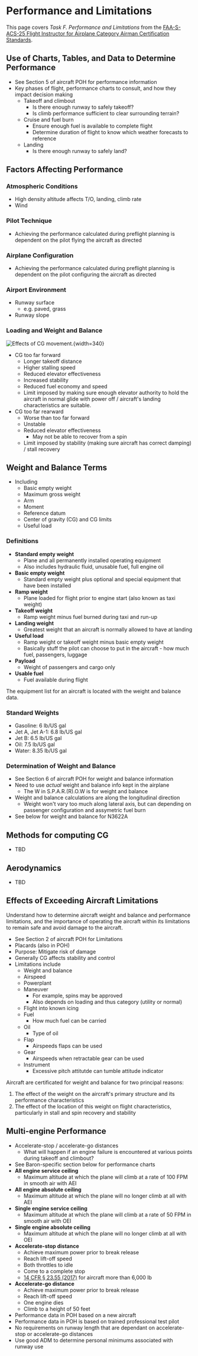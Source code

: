 # Performance and Limitations

This page covers *Task F. Performance and Limitations* from the [FAA-S-ACS-25 Flight Instructor for Airplane Category Airman Certification Standards](https://www.faa.gov/training_testing/testing/acs/cfi_airplane_acs_25.pdf).

## Use of Charts, Tables, and Data to Determine Performance

* See Section 5 of aircraft POH for performance information
* Key phases of flight, performance charts to consult, and how they impact decision making
  * Takeoff and climbout
    * Is there enough runway to safely takeoff?
    * Is climb performance sufficient to clear surrounding terrain?
  * Cruise and fuel burn
    * Ensure enough fuel is available to complete flight
    * Determine duration of flight to know which weather forecasts to reference
  * Landing
    * Is there enough runway to safely land?

<!--@include: ./docs/src/includes/altitudes.md | shift:2-->

## Factors Affecting Performance

### Atmospheric Conditions

* High density altitude affects T/O, landing, climb rate
* Wind

### Pilot Technique

* Achieving the performance calculated during preflight planning is dependent on the pilot flying the aircraft as directed

### Airplane Configuration

* Achieving the performance calculated during preflight planning is dependent on the pilot configuring the aircraft as directed

### Airport Environment

* Runway surface
  * e.g. paved, grass
* Runway slope

### Loading and Weight and Balance

![Effects of CG movement.](/img/effects_of_cg_movement.jpg){width=340}

* CG too far forward
  * Longer takeoff distance
  * Higher stalling speed
  * Reduced elevator effectiveness
  * Increased stability
  * Reduced fuel economy and speed
  * Limit imposed by making sure enough elevator authority to hold the aircraft in normal glide with power off / aircraft's landing characteristics are suitable.
* CG too far rearward
  * Worse than too far forward
  * Unstable
  * Reduced elevator effectiveness
    * May not be able to recover from a spin
  * Limit imposed by stability (making sure aircraft has correct damping) / stall recovery

## Weight and Balance Terms

* Including
  * Basic empty weight
  * Maximum gross weight
  * Arm
  * Moment
  * Reference datum
  * Center of gravity (CG) and CG limits
  * Useful load

### Definitions

* **Standard empty weight**
  * Plane and all permanently installed operating equipment
  * Also includes hydraulic fluid, unusable fuel, full engine oil
* **Basic empty weight**
  * Standard empty weight plus optional and special equipment that have been installed
* **Ramp weight**
  * Plane loaded for flight prior to engine start (also known as taxi weight)
* **Takeoff weight**
  * Ramp weight minus fuel burned during taxi and run-up
* **Landing weight**
  * Greatest weight that an aircraft is normally allowed to have at landing
* **Useful load**
  * Ramp weight or takeoff weight minus basic empty weight
  * Basically stuff the pilot can choose to put in the aircraft - how much fuel, passengers, luggage
* **Payload**
  * Weight of passengers and cargo only
* **Usable fuel**
  * Fuel available during flight

The equipment list for an aircraft is located with the weight and balance data.

### Standard Weights

* Gasoline: 6 lb/US gal
* Jet A, Jet A-1: 6.8 lb/US gal
* Jet B: 6.5 lb/US gal
* Oil: 7.5 lb/US gal
* Water: 8.35 lb/US gal

### Determination of Weight and Balance

* See Section 6 of aircraft POH for weight and balance information
* Need to use *actual* weight and balance info kept in the airplane
  * The W in S.P.A.R.(R).O.W is for weight and balance
* Weight and balance calculations are along the longitudinal direction
  * Weight won't vary too much along lateral axis, but can depending on passenger configuration and assymetric fuel burn
* See below for weight and balance for N3622A

## Methods for computing CG

* TBD

## Aerodynamics

* TBD

## Effects of Exceeding Aircraft Limitations

Understand how to determine aircraft weight and balance and performance limitations, and the importance of operating the aircraft within its limitations to remain safe and avoid damage to the aircraft.

* See Section 2 of aircraft POH for Limitations
* Placards (also in POH)
* Purpose: Mitigate risk of damage
* Generally CG affects stability and control
* Limitations include
  * Weight and balance
  * Airspeed
  * Powerplant
  * Maneuver
    * For example, spins may be approved
    * Also depends on loading and thus category (utility or normal)
  * Flight into known icing
  * Fuel
    * How much fuel can be carried
  * Oil
    * Type of oil
  * Flap
    * Airspeeds flaps can be used
  * Gear
    * Airspeeds when retractable gear can be used
  * Instrument
    * Excessive pitch attitutde can tumble attitude indicator

Aircraft are certificated for weight and balance for two principal reasons:

1. The effect of the weight on the aircraft's primary structure and its performance characteristics
2. The effect of the location of this weight on flight characteristics, particularly in stall and spin recovery and stability

## Multi-engine Performance

* Accelerate-stop / accelerate-go distances
  * What will happen if an engine failure is encountered at various points during takeoff and climbout?
* See Baron-specific section below for performance charts
* **All engine service ceiling**
  * Maximum altitude at which the plane will climb at a rate of 100 FPM in smooth air with AEI
* **All engine absolute ceiling**
  * Maximum altitude at which the plane will no longer climb at all with AEI
* **Single engine service ceiling**
  * Maximum altitude at which the plane will climb at a rate of 50 FPM in smooth air with OEI
* **Single engine absolute ceiling**
  * Maximum altitude at which the plane will no longer climb at all with OEI
* **Accelerate-stop distance**
  * Achieve maximum power prior to break release
  * Reach lift-off speed
  * Both throttles to idle
  * Come to a complete stop
  * [14 CFR &sect; 23.55 (2017)](https://www.ecfr.gov/on/2017-08-29/title-14/chapter-I/subchapter-C/part-23/subpart-B/subject-group-ECFR5ed09dfc2a6b782/section-23.55) for aircraft more than 6,000 lb
* **Accelerate-go distance**
  * Achieve maximum power prior to break release
  * Reach lift-off speed
  * One engine dies
  * Climb to a height of 50 feet
* Performance data in POH based on a new aircraft
* Performance data in POH is based on trained professional test pilot
* No requirements on runway length that are dependant on accelerate-stop or accelerate-go distances
* Use good ADM to determine personal minimums associated with runway use
